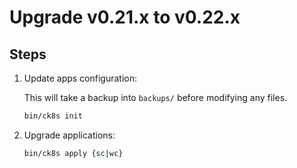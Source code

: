 # Upgrade v0.21.x to v0.22.x

## Steps

1. Update apps configuration:

    This will take a backup into `backups/` before modifying any files.

    ```bash
    bin/ck8s init
    ```

1. Upgrade applications:

    ```bash
    bin/ck8s apply {sc|wc}
    ```

